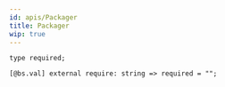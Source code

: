 ```yaml
---
id: apis/Packager
title: Packager
wip: true
---
```


```reason
type required;

[@bs.val] external require: string => required = "";

```
